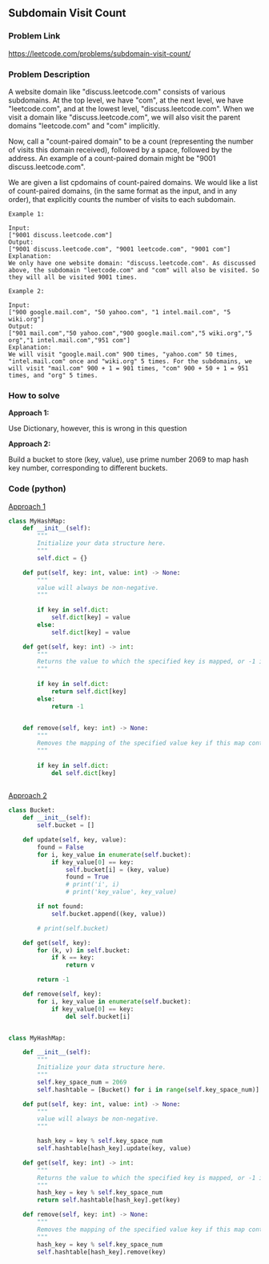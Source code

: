 ## Subdomain Visit Count

### Problem Link
https://leetcode.com/problems/subdomain-visit-count/

### Problem Description 

A website domain like "discuss.leetcode.com" consists of various subdomains. At the top level, we have "com", at the next level, we have "leetcode.com", and at the lowest level, "discuss.leetcode.com". When we visit a domain like "discuss.leetcode.com", we will also visit the parent domains "leetcode.com" and "com" implicitly.

Now, call a "count-paired domain" to be a count (representing the number of visits this domain received), followed by a space, followed by the address. An example of a count-paired domain might be "9001 discuss.leetcode.com".

We are given a list cpdomains of count-paired domains. We would like a list of count-paired domains, (in the same format as the input, and in any order), that explicitly counts the number of visits to each subdomain.


```
Example 1:

Input: 
["9001 discuss.leetcode.com"]
Output: 
["9001 discuss.leetcode.com", "9001 leetcode.com", "9001 com"]
Explanation: 
We only have one website domain: "discuss.leetcode.com". As discussed above, the subdomain "leetcode.com" and "com" will also be visited. So they will all be visited 9001 times.

```


```
Example 2:

Input: 
["900 google.mail.com", "50 yahoo.com", "1 intel.mail.com", "5 wiki.org"]
Output: 
["901 mail.com","50 yahoo.com","900 google.mail.com","5 wiki.org","5 org","1 intel.mail.com","951 com"]
Explanation: 
We will visit "google.mail.com" 900 times, "yahoo.com" 50 times, "intel.mail.com" once and "wiki.org" 5 times. For the subdomains, we will visit "mail.com" 900 + 1 = 901 times, "com" 900 + 50 + 1 = 951 times, and "org" 5 times.

```


### How to solve 

**Approach 1:** 

Use Dictionary, however, this is wrong in this question 

**Approach 2:** 

Build a bucket to store (key, value), use prime number 2069 to map hash key number, corresponding to different buckets. 

### Code (python)

[Approach 1](https://github.com/yanray/leetcode/blob/master/problems/0706Design_HashMap/0706Design_HashMap1.py)

```python
class MyHashMap:
    def __init__(self):
        """
        Initialize your data structure here.
        """
        self.dict = {}

    def put(self, key: int, value: int) -> None:
        """
        value will always be non-negative.
        """
        
        if key in self.dict:
            self.dict[key] = value
        else:
            self.dict[key] = value

    def get(self, key: int) -> int:
        """
        Returns the value to which the specified key is mapped, or -1 if this map contains no mapping for the key
        """
        
        if key in self.dict:
            return self.dict[key]
        else:
            return -1
        

    def remove(self, key: int) -> None:
        """
        Removes the mapping of the specified value key if this map contains a mapping for the key
        """
        
        if key in self.dict:
            del self.dict[key]
        
```

[Approach 2](https://github.com/yanray/leetcode/blob/master/problems/0706Design_HashMap/0706Design_HashMap2.py)

```python
class Bucket: 
    def __init__(self):
        self.bucket = []

    def update(self, key, value):
    	found = False
    	for i, key_value in enumerate(self.bucket):
    		if key_value[0] == key:
    			self.bucket[i] = (key, value)
    			found = True
    			# print('i', i)
    			# print('key_value', key_value)

    	if not found: 
    		self.bucket.append((key, value))

    	# print(self.bucket)

    def get(self, key):
    	for (k, v) in self.bucket:
    		if k == key:
    			return v

    	return -1

    def remove(self, key):
    	for i, key_value in enumerate(self.bucket):
    		if key_value[0] == key:
    			del self.bucket[i]


class MyHashMap:

    def __init__(self):
        """
        Initialize your data structure here.
        """
        self.key_space_num = 2069
        self.hashtable = [Bucket() for i in range(self.key_space_num)]

    def put(self, key: int, value: int) -> None:
        """
        value will always be non-negative.
        """

        hash_key = key % self.key_space_num
        self.hashtable[hash_key].update(key, value)

    def get(self, key: int) -> int:
        """
        Returns the value to which the specified key is mapped, or -1 if this map contains no mapping for the key
        """
        hash_key = key % self.key_space_num
        return self.hashtable[hash_key].get(key)

    def remove(self, key: int) -> None:
        """
        Removes the mapping of the specified value key if this map contains a mapping for the key
        """
        hash_key = key % self.key_space_num
        self.hashtable[hash_key].remove(key)
```